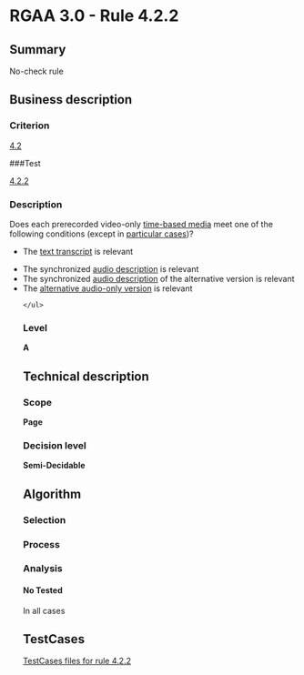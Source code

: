 # RGAA 3.0 -  Rule 4.2.2

## Summary

No-check rule

## Business description

### Criterion

[4.2](http://disic.github.io/rgaa_referentiel_en/RGAA3.0_Criteria_English_version_v1.html#crit-4-2)

###Test

[4.2.2](http://disic.github.io/rgaa_referentiel_en/RGAA3.0_Criteria_English_version_v1.html#test-4-2-2)

### Description
Does each prerecorded
    video-only <a href="http://disic.github.io/rgaa_referentiel_en/RGAA3.0_Glossary_English_version_v1.html#mMediaTemp">time-based
  media</a> meet one of the following conditions (except
    in <a title="Particular cases for criterion 4.2" href="http://disic.github.io/rgaa_referentiel_en/RGAA3.0_Particular_cases_English_version_v1.html#cpCrit4-">particular cases</a>)?
    <ul><li>The <a href="http://disic.github.io/rgaa_referentiel_en/RGAA3.0_Glossary_English_version_v1.html#mTranscriptTextuel">text
    transcript</a> is relevant</li>
  <li>The synchronized <a href="http://disic.github.io/rgaa_referentiel_en/RGAA3.0_Glossary_English_version_v1.html#mAudioDesc">audio
    description</a> is relevant</li>
  <li>The synchronized <a href="http://disic.github.io/rgaa_referentiel_en/RGAA3.0_Glossary_English_version_v1.html#mAudioDesc">audio
    description</a> of the alternative version is
   relevant</li>
  <li>The <a href="http://disic.github.io/rgaa_referentiel_en/RGAA3.0_Glossary_English_version_v1.html#mAudioOnly">alternative audio-only version</a> is relevant </li>

    </ul> 


### Level

**A**

## Technical description

### Scope

**Page**

### Decision level

**Semi-Decidable**

## Algorithm

### Selection

### Process

### Analysis

#### No Tested 

In all cases



##  TestCases 

[TestCases files for rule 4.2.2](https://github.com/Asqatasun/Asqatasun/tree/master/rules/rules-rgaa3.0/src/test/resources/testcases/rgaa30/Rgaa30Rule040202/) 


